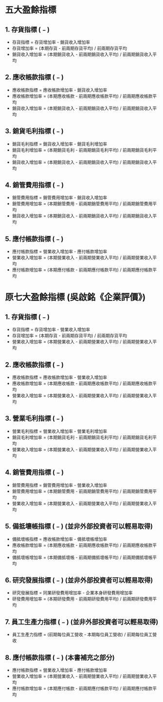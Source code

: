 # 五大盈餘指標
## 1. 存貨指標 (﹣)
- 存貨指標 = 存貨增加率 - 銷貨收入增加率
- 存貨增加率 = (本期存貨 - 前兩期存貨平均) / 前兩期存貨平均
- 銷貨收入增加率 = (本期銷貨收入 - 前兩期銷貨收入平均) / 前兩期銷貨收入平均
## 2. 應收帳款指標 (﹣)
- 應收帳款指標 = 應收帳款增加率 - 銷貨收入增加率
- 應收帳款增加率 = (本期應收帳款 - 前兩期應收帳款平均) / 前兩期應收帳款平均
- 銷貨收入增加率 = (本期銷貨收入 - 前兩期銷貨收入平均) / 前兩期銷貨收入平均
## 3. 銷貨毛利指標 (﹣)
- 銷貨毛利指標 = 銷貨收入增加率 - 銷貨毛利增加率
- 銷貨毛利增加率 = (本期銷貨毛利 - 前兩期銷貨毛利平均) / 前兩期銷貨毛利平均
- 銷貨收入增加率 = (本期銷貨收入 - 前兩期銷貨收入平均) / 前兩期銷貨收入平均
## 4. 銷管費用指標 (﹣)
- 銷管費用指標 = 銷管費用增加率 - 銷貨收入增加率
- 銷管費用增加率 = (本期銷管費用 - 前兩期銷管費用平均) / 前兩期銷管費用平均
- 銷貨收入增加率 = (本期銷貨收入 - 前兩期銷貨收入平均) / 前兩期銷貨收入平均
## 5. 應付帳款指標 (﹣)
- 應付帳款指標 = 營業收入增加率 - 應付帳款增加率
- 營業收入增加率 = (本期營業收入 - 前兩期營業收入平均) / 前兩期營業收入平均
- 應付帳款增加率 = (本期應付帳款 - 前兩期應付帳款平均) / 前兩期應付帳款平均

# 原七大盈餘指標 (吳啟銘《企業評價》)
## 1. 存貨指標 (﹣)
- 存貨指標 = 存貨增加率 - 營業收入增加率
- 存貨增加率 = (本期存貨 - 前兩期存貨平均) / 前兩期存貨平均
- 營業收入增加率 = (本期營業收入 - 前兩期營業收入平均) / 前兩期營業收入平均
## 2. 應收帳款指標 (﹣)
- 應收帳款指標 = 應收帳款增加率 - 營業收入增加率
- 應收帳款增加率 = (本期應收帳款 - 前兩期應收帳款平均) / 前兩期應收帳款平均
- 營業收入增加率 = (本期營業收入 - 前兩期營業收入平均) / 前兩期營業收入平均
## 3. 營業毛利指標 (﹣)
- 營業毛利指標 = 營業收入增加率 - 營業毛利增加率
- 銷貨毛利增加率 = (本期銷貨毛利 - 前兩期銷貨毛利平均) / 前兩期銷貨毛利平均
- 營業收入增加率 = (本期營業收入 - 前兩期營業收入平均) / 前兩期營業收入平均
## 4. 銷管費用指標 (﹣)
- 銷管費用指標 = 銷管費用增加率 - 營業收入增加率
- 銷管費用增加率 = (本期銷管費用 - 前兩期銷管費用平均) / 前兩期銷管費用平均
- 營業收入增加率 = (本期營業收入 - 前兩期營業收入平均) / 前兩期營業收入平均
## 5. 備抵壞帳指標 (﹣) (並非外部投資者可以輕易取得)
- 備抵壞帳指標 = 應收帳款增加率 - 備抵壞帳增加率
- 應收帳款增加率 = (本期應收帳款 - 前兩期應收帳款平均) / 前兩期應收帳款平均
- 備抵壞帳增加率 = (本期備抵壞帳 - 前兩期備抵壞帳平均) / 前兩期備抵壞帳平均
## 6. 研究發展指標 (﹣) (並非外部投資者可以輕易取得)
- 研究發展指標 = 同業研發費用增加率 - 企業本身研發費用增加率
- 研發費用增加率 = (本期研發費用 - 前兩期研發費用平均) / 前兩期研發費用平均
## 7. 員工生產力指標 (﹣) (並非外部投資者可以輕易取得)
- 員工生產力指標 = (前期每位員工營收 - 本期每位員工營收) / 前期每位員工營收
## 8. 應付帳款指標 (﹣) (本書補充之部分)
- 應付帳款指標 = 營業收入增加率 - 應付帳款增加率
- 營業收入增加率 = (本期營業收入 - 前兩期營業收入平均) / 前兩期營業收入平均
- 應付帳款增加率 = (本期應付帳款 - 前兩期應付帳款平均) / 前兩期應付帳款平均
